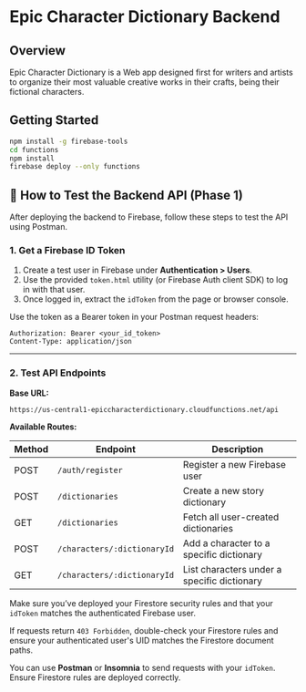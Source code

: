 # Epic Character Dictionary Backend

## Overview
Epic Character Dictionary is a Web app designed first for writers and artists to organize their most valuable creative works in their crafts, being their fictional characters.  

## Getting Started

```bash
npm install -g firebase-tools
cd functions
npm install
firebase deploy --only functions
```

## 🧪 How to Test the Backend API (Phase 1)

After deploying the backend to Firebase, follow these steps to test the API using Postman.

### 1. Get a Firebase ID Token

1. Create a test user in Firebase under **Authentication > Users**.
2. Use the provided `token.html` utility (or Firebase Auth client SDK) to log in with that user.
3. Once logged in, extract the `idToken` from the page or browser console.

Use the token as a Bearer token in your Postman request headers:

```
Authorization: Bearer <your_id_token>
Content-Type: application/json
```

---

### 2. Test API Endpoints

**Base URL:**

```
https://us-central1-epiccharacterdictionary.cloudfunctions.net/api
```

**Available Routes:**

| Method | Endpoint                         | Description                               |
|--------|----------------------------------|-------------------------------------------|
| POST   | `/auth/register`                 | Register a new Firebase user              |
| POST   | `/dictionaries`                  | Create a new story dictionary             |
| GET    | `/dictionaries`                  | Fetch all user-created dictionaries       |
| POST   | `/characters/:dictionaryId`      | Add a character to a specific dictionary  |
| GET    | `/characters/:dictionaryId`      | List characters under a specific dictionary |

Make sure you’ve deployed your Firestore security rules and that your `idToken` matches the authenticated Firebase user.

If requests return `403 Forbidden`, double-check your Firestore rules and ensure your authenticated user's UID matches the Firestore document paths.

You can use **Postman** or **Insomnia** to send requests with your `idToken`. Ensure Firestore rules are deployed correctly.
